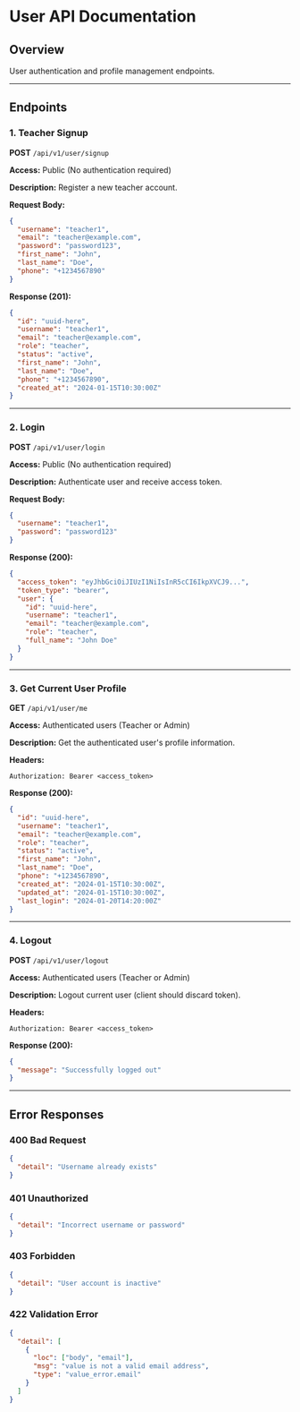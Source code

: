 # User API Documentation

## Overview
User authentication and profile management endpoints.

---

## Endpoints

### 1. Teacher Signup
**POST** `/api/v1/user/signup`

**Access:** Public (No authentication required)

**Description:** Register a new teacher account.

**Request Body:**
```json
{
  "username": "teacher1",
  "email": "teacher@example.com",
  "password": "password123",
  "first_name": "John",
  "last_name": "Doe",
  "phone": "+1234567890"
}
```

**Response (201):**
```json
{
  "id": "uuid-here",
  "username": "teacher1",
  "email": "teacher@example.com",
  "role": "teacher",
  "status": "active",
  "first_name": "John",
  "last_name": "Doe",
  "phone": "+1234567890",
  "created_at": "2024-01-15T10:30:00Z"
}
```

---

### 2. Login
**POST** `/api/v1/user/login`

**Access:** Public (No authentication required)

**Description:** Authenticate user and receive access token.

**Request Body:**
```json
{
  "username": "teacher1",
  "password": "password123"
}
```

**Response (200):**
```json
{
  "access_token": "eyJhbGciOiJIUzI1NiIsInR5cCI6IkpXVCJ9...",
  "token_type": "bearer",
  "user": {
    "id": "uuid-here",
    "username": "teacher1",
    "email": "teacher@example.com",
    "role": "teacher",
    "full_name": "John Doe"
  }
}
```

---

### 3. Get Current User Profile
**GET** `/api/v1/user/me`

**Access:** Authenticated users (Teacher or Admin)

**Description:** Get the authenticated user's profile information.

**Headers:**
```
Authorization: Bearer <access_token>
```

**Response (200):**
```json
{
  "id": "uuid-here",
  "username": "teacher1",
  "email": "teacher@example.com",
  "role": "teacher",
  "status": "active",
  "first_name": "John",
  "last_name": "Doe",
  "phone": "+1234567890",
  "created_at": "2024-01-15T10:30:00Z",
  "updated_at": "2024-01-15T10:30:00Z",
  "last_login": "2024-01-20T14:20:00Z"
}
```

---

### 4. Logout
**POST** `/api/v1/user/logout`

**Access:** Authenticated users (Teacher or Admin)

**Description:** Logout current user (client should discard token).

**Headers:**
```
Authorization: Bearer <access_token>
```

**Response (200):**
```json
{
  "message": "Successfully logged out"
}
```

---

## Error Responses

### 400 Bad Request
```json
{
  "detail": "Username already exists"
}
```

### 401 Unauthorized
```json
{
  "detail": "Incorrect username or password"
}
```

### 403 Forbidden
```json
{
  "detail": "User account is inactive"
}
```

### 422 Validation Error
```json
{
  "detail": [
    {
      "loc": ["body", "email"],
      "msg": "value is not a valid email address",
      "type": "value_error.email"
    }
  ]
}
```


